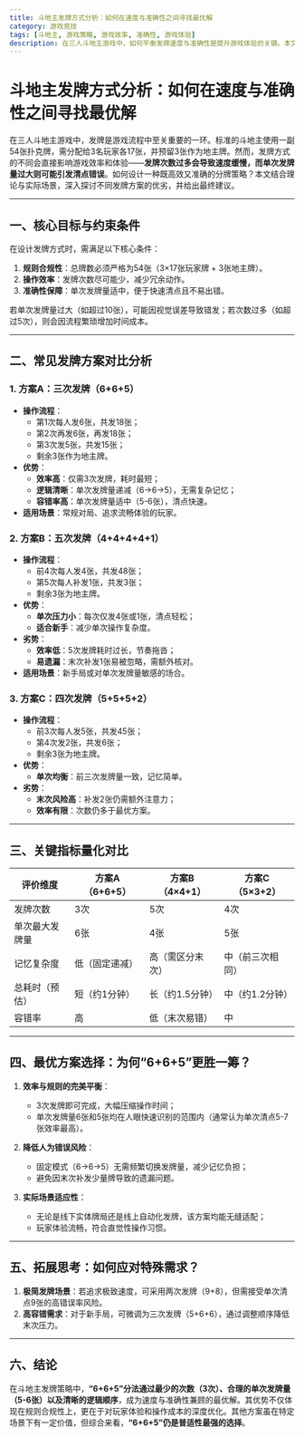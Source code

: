 ```yaml
---
title: 斗地主发牌方式分析：如何在速度与准确性之间寻找最优解
category: 游戏竞技
tags: [斗地主, 游戏策略, 游戏效率, 准确性, 游戏体验]
description: 在三人斗地主游戏中，如何平衡发牌速度与准确性是提升游戏体验的关键。本文详细分析了三种常见发牌方案，最终推荐使用三次发牌（6+6+5）的方法，因其能在减少发牌次数、保证操作效率的同时，确保清点的准确性和游戏规则的合规性。此方法不仅适用于各种场合，无论是新手还是老手都能从中受益，享受流畅的游戏过程。通过对比不同方案的关键指标，我们发现“6+6+5”分法是在效率和准确性之间寻找最优解的最佳策略。
---
```

# **斗地主发牌方式分析：如何在速度与准确性之间寻找最优解**

在三人斗地主游戏中，发牌是游戏流程中至关重要的一环。标准的斗地主使用一副54张扑克牌，需分配给3名玩家各17张，并预留3张作为地主牌。然而，发牌方式的不同会直接影响游戏效率和体验——**发牌次数过多会导致速度缓慢，而单次发牌量过大则可能引发清点错误**。如何设计一种既高效又准确的分牌策略？本文结合理论与实际场景，深入探讨不同发牌方案的优劣，并给出最终建议。

---

## **一、核心目标与约束条件**
在设计发牌方式时，需满足以下核心条件：  
1. **规则合规性**：总牌数必须严格为54张（3×17张玩家牌 + 3张地主牌）。  
2. **操作效率**：发牌次数尽可能少，减少冗余动作。  
3. **准确性保障**：单次发牌量适中，便于快速清点且不易出错。  

若单次发牌量过大（如超过10张），可能因视觉误差导致错发；若次数过多（如超过5次），则会因流程繁琐增加时间成本。

---

## **二、常见发牌方案对比分析**

### **1. 方案A：三次发牌（6+6+5）**  
- **操作流程**：  
  - 第1次每人发6张，共发18张；  
  - 第2次再发6张，再发18张；  
  - 第3次发5张，共发15张；  
  - 剩余3张作为地主牌。  
- **优势**：  
  - **效率高**：仅需3次发牌，耗时最短；  
  - **逻辑清晰**：单次发牌量递减（6→6→5），无需复杂记忆；  
  - **容错率高**：单次发牌量适中（5-6张），清点快速。  
- **适用场景**：常规对局、追求流畅体验的玩家。

### **2. 方案B：五次发牌（4+4+4+4+1）**  
- **操作流程**：  
  - 前4次每人发4张，共发48张；  
  - 第5次每人补发1张，共发3张；  
  - 剩余3张为地主牌。  
- **优势**：  
  - **单次压力小**：每次仅发4张或1张，清点轻松；  
  - **适合新手**：减少单次操作复杂度。  
- **劣势**：  
  - **效率低**：5次发牌耗时过长，节奏拖沓；  
  - **易遗漏**：末次补发1张易被忽略，需额外核对。  
- **适用场景**：新手局或对单次发牌量敏感的场合。

### **3. 方案C：四次发牌（5+5+5+2）**  
- **操作流程**：  
  - 前3次每人发5张，共发45张；  
  - 第4次发2张，共发6张；  
  - 剩余3张为地主牌。  
- **优势**：  
  - **单次均衡**：前三次发牌量一致，记忆简单。  
- **劣势**：  
  - **末次风险高**：补发2张仍需额外注意力；  
  - **效率有限**：次数仍多于最优方案。  

---

## **三、关键指标量化对比**

| **评价维度**     | **方案A（6+6+5）** | **方案B（4×4+1）** | **方案C（5×3+2）** |
|-------------------|---------------------|---------------------|---------------------|
| 发牌次数          | 3次                 | 5次                 | 4次                 |
| 单次最大发牌量    | 6张                 | 4张                 | 5张                 |
| 记忆复杂度        | 低（固定递减）      | 高（需区分末次）    | 中（前三次相同）    |
| 总耗时（预估）    | 短（约1分钟）       | 长（约1.5分钟）     | 中（约1.2分钟）     |
| 容错率            | 高                  | 低（末次易错）      | 中                  |

---

## **四、最优方案选择：为何“6+6+5”更胜一筹？**
1. **效率与规则的完美平衡**：  
   - 3次发牌即可完成，大幅压缩操作时间；  
   - 单次发牌量6张和5张均在人眼快速识别的范围内（通常认为单次清点5-7张效率最高）。  

2. **降低人为错误风险**：  
   - 固定模式（6→6→5）无需频繁切换发牌量，减少记忆负担；  
   - 避免因末次补发少量牌导致的遗漏问题。  

3. **实际场景适应性**：  
   - 无论是线下实体牌局还是线上自动化发牌，该方案均能无缝适配；  
   - 玩家体验流畅，符合直觉性操作习惯。  

---

## **五、拓展思考：如何应对特殊需求？**
1. **极简发牌场景**：若追求极致速度，可采用两次发牌（9+8），但需接受单次清点9张的高错误率风险。  
2. **高容错需求**：对于新手局，可微调为三次发牌（5+6+6），通过调整顺序降低末次压力。  

---

## **六、结论**
在斗地主发牌策略中，**“6+6+5”分法通过最少的次数（3次）、合理的单次发牌量（5-6张）以及清晰的逻辑顺序**，成为速度与准确性兼顾的最优解。其优势不仅体现在规则合规性上，更在于对玩家体验和操作成本的深度优化。其他方案虽在特定场景下有一定价值，但综合来看，**“6+6+5”仍是普适性最强的选择**。